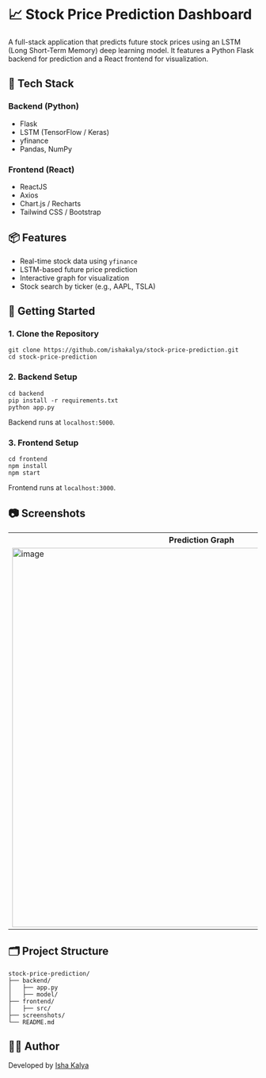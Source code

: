   <h1>📈 Stock Price Prediction Dashboard</h1>
  <p>
    A full-stack application that predicts future stock prices using an LSTM (Long Short-Term Memory) deep learning model. It features a Python Flask backend for prediction and a React frontend for visualization.
  </p>

  <h2>🔧 Tech Stack</h2>
  <h3>Backend (Python)</h3>
  <ul>
    <li>Flask</li>
    <li>LSTM (TensorFlow / Keras)</li>
    <li>yfinance</li>
    <li>Pandas, NumPy</li>
  </ul>

  <h3>Frontend (React)</h3>
  <ul>
    <li>ReactJS</li>
    <li>Axios</li>
    <li>Chart.js / Recharts</li>
    <li>Tailwind CSS / Bootstrap</li>
  </ul>

  <h2>📦 Features</h2>
  <ul>
    <li>Real-time stock data using <code>yfinance</code></li>
    <li>LSTM-based future price prediction</li>
    <li>Interactive graph for visualization</li>
    <li>Stock search by ticker (e.g., AAPL, TSLA)</li>
  </ul>

  <h2>🚀 Getting Started</h2>
  <h3>1. Clone the Repository</h3>
  <pre><code>git clone https://github.com/ishakalya/stock-price-prediction.git
cd stock-price-prediction</code></pre>

  <h3>2. Backend Setup</h3>
  <pre><code>cd backend
pip install -r requirements.txt
python app.py</code></pre>
  <p>Backend runs at <code>localhost:5000</code>.</p>

  <h3>3. Frontend Setup</h3>
  <pre><code>cd frontend
npm install
npm start</code></pre>
  <p>Frontend runs at <code>localhost:3000</code>.</p>

  <h2>📷 Screenshots</h2>
  <table>
    <tr>
      <th>Prediction Graph</th>
    </tr>
    <tr>
      <td><img width="765" alt="image" src="https://github.com/user-attachments/assets/b2eb08d0-191c-4616-852e-148c7dfafec7" /></td>
    </tr>
  </table>

  <h2>🗂️ Project Structure</h2>
  <pre><code>stock-price-prediction/
├── backend/
│   ├── app.py
│   ├── model/
├── frontend/
│   ├── src/
├── screenshots/
└── README.md</code></pre>

  <h2>🙋‍♀️ Author</h2>
  <p>Developed by <a href="https://github.com/ishakalya">Isha Kalya</a></p>
